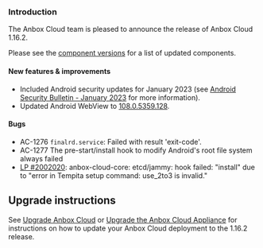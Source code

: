### Introduction

The Anbox Cloud team is pleased to announce the release of Anbox Cloud 1.16.2.

Please see the [component versions](https://anbox-cloud.io/docs/component-versions) for a list of updated components.

#### New features & improvements

* Included Android security updates for January 2023 (see [Android Security Bulletin - January 2023](https://source.android.com/security/bulletin/2023-01-01) for more information).
* Updated Android WebView to [108.0.5359.128](https://chromereleases.googleblog.com/2022/12/chrome-for-android-update_13.html).

#### Bugs

* AC-1276 `finalrd.service`: Failed with result 'exit-code'.
* AC-1277 The pre-start/install hook to modify Android's root file system always failed
* [LP #2002020](https://bugs.launchpad.net/charm-etcd/+bug/2002020): anbox-cloud-core: etcd/jammy: hook failed: "install" due to "error in Tempita setup command: use_2to3 is invalid."

## Upgrade instructions

See [Upgrade Anbox Cloud](https://anbox-cloud.io/docs/howto/update/upgrade-anbox) or [Upgrade the Anbox Cloud Appliance](https://anbox-cloud.io/docs/howto/update/upgrade-appliance) for instructions on how to update your Anbox Cloud deployment to the 1.16.2 release.
